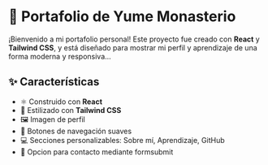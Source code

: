 # 🌸 Portafolio de Yume Monasterio

¡Bienvenido a mi portafolio personal! Este proyecto fue creado con **React** y **Tailwind CSS**, y está diseñado para mostrar mi perfil y aprendizaje de una forma moderna y responsiva...

## ✨ Características

- ⚛️ Construido con **React**
- 🎨 Estilizado con **Tailwind CSS**
- 🖼️ Imagen de perfil
- 🔘 Botones de navegación suaves
- 💻 Secciones personalizables: Sobre mí, Aprendizaje, GitHub
- 📲 Opcion para contacto mediante formsubmit

